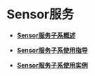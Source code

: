 # Sensor服务<a name="ZH-CN_TOPIC_0000001126004527"></a>

-   **[Sensor服务子系概述](Sensor服务子系概述.md)**  

-   **[Sensor服务子系使用指导](Sensor服务子系使用指导.md)**  

-   **[Sensor服务子系使用实例](Sensor服务子系使用实例.md)**  


